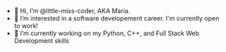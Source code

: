 - 👋 Hi, I’m @little-miss-coder, AKA Maria.
- 👀 I’m interested in a software developement career. I'm currently open to work!
- 🌱 I’m currently working on my Python, C++, and Full Stack Web Development skills

<!---
little-miss-coder/little-miss-coder is a ✨ special ✨ repository because its `README.md` (this file) appears on your GitHub profile.
You can click the Preview link to take a look at your changes.
--->
